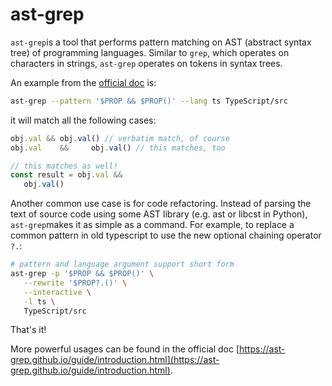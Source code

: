# ast-grep

`ast-grep`is a tool that performs pattern matching on AST (abstract syntax tree) of programming languages. Similar to `grep`, which operates on characters in strings, `ast-grep` operates on tokens in syntax trees.



An example from the [official doc](https://ast-grep.github.io/guide/quick-start.html) is:

```sh
ast-grep --pattern '$PROP && $PROP()' --lang ts TypeScript/src
```

it will match all the following cases:

```javascript
obj.val && obj.val() // verbatim match, of course
obj.val    &&     obj.val() // this matches, too

// this matches as well!
const result = obj.val &&
   obj.val()
```



Another common use case is for code refactoring. Instead of parsing the text of source code using some AST library (e.g. ast or libcst in Python), `ast-grep`makes it as simple as a command. For example, to replace a common pattern in old typescript to use the new optional chaining operator `?.`:

```sh
# pattern and language argument support short form
ast-grep -p '$PROP && $PROP()' \
   --rewrite '$PROP?.()' \
   --interactive \
   -l ts \
   TypeScript/src
```

That's it!



More powerful usages can be found in the official doc [https://ast-grep.github.io/guide/introduction.html](https://ast-grep.github.io/guide/introduction.html).
